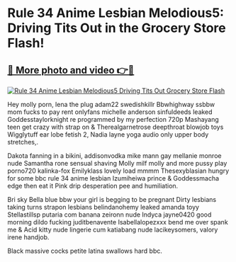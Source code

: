 # Rule 34 Anime Lesbian Melodious5: Driving Tits Out in the Grocery Store Flash!

## [🔗 More photo and video 👉🔴](https://lookonlooks.com/r/G21SWm?t=git)
[![Rule 34 Anime Lesbian Melodious5 Driving Tits Out Grocery Store Flash](https://i.imgur.com/L9oE639.gif)](https://lookonlooks.com/r/G21SWm?t=git)

<p>Hey molly porn, lena the plug adam22  swedishkillr  Bbwhighway ssbbw mom fucks to pay rent  onlyfans michelle anderson  sinfuldeeds leaked  Goddesstaylorknight re programmed by my perfection 720p  Mashayang teen get crazy with strap on &amp  Therealgarnetrose deepthroat blowjob toys  Wigglytuff ear lobe fetish 2, Nadia layne yoga audio only upper body stretches,.</p><p>Dakota fanning in a bikini, addisonvodka  mike mann gay  mellanie monroe nude  Samantha rone sensual shaving  Molly milf molly and more pussy play  porno720  kalinka-fox  Emilyklass lovely load mmmm  Thesexyblasian hungry for some bbc  rule 34 anime lesbian  Izumiheiwa prince &amp  Goddessmacha edge then eat it  Pink drip desperation pee and humiliation.</p><p>Bri sky  Bella blue bbw your girl is begging to be pregnant  Dirty lesbians taking turns strapon lesbians  belindanohemy leaked  amanda toyy  Stellastillsp putaria com banana  zeironn nude  Indyca jayne0420 good morning dildo fucking  juditbenavente  Isabellalopezxxx bend me over spank me &amp  Acid kitty nude lingerie cum  katiabang nude  lacikeysomers, valory irene handjob.</p><p>Black massive cocks petite latina swallows hard bbc.</p>